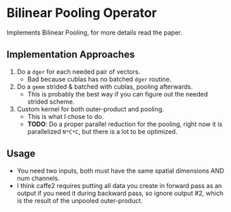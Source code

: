 # Bilinear Pooling Operator
Implements Bilinear Pooling, for more details read the paper.

## Implementation Approaches
 1. Do a `dger` for each needed pair of vectors.
    - Bad because cublas has no batched `dger` routine.
 2. Do a `gemm` strided & batched with cublas, pooling afterwards.
    - This is probably the best way if you can figure out the needed strided scheme.
 3. Custom kernel for both outer-product and pooling.
    - This is what I chose to do.
    - **TODO**: Do a proper parallel reduction for the pooling, right now it is parallelized `N*C*C`, but there is a lot to be optimized.

## Usage
 - You need two inputs, both must have the same spatial dimensions AND num channels.
 - I think caffe2 requires putting all data you create in forward pass as an output if you need it during backward pass, so ignore output #2, which is the result of the unpooled outer-product.
